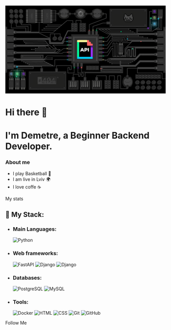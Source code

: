 ![Header](https://github.com/Demetre981/Demetre981/blob/main/assets/api.gif)

# Hi there 👋

# I'm Demetre, a Beginner Backend Developer.

### About me
  - I play Basketball 🏀
  - I am live in Lviv 🌍
  - I love coffe ☕


My stats

## 🚀 My Stack:

- ### Main Languages:
  ![Python](https://img.shields.io/badge/-Python-0D0D0D?style=flat-square&logo=Python)
  

- ### Web frameworks:
  ![FastAPI](https://img.shields.io/badge/-FastAPI-0D0D0D?style=flat-square&logo=FastAPI)
  ![Django](https://img.shields.io/badge/-Django-0D0D0D?style=flat-square&logo=Django)
  ![Django](https://img.shields.io/badge/-DRF-0D0D0D?style=flat-square&logo=Django)

- ### Databases:
  ![PostgreSQL](https://img.shields.io/badge/-PostgreSQL-0D0D0D?style=flat-square&logo=Postgresql)
  ![MySQL](https://img.shields.io/badge/-MySQL-0D0D0D?style=flat-square&logo=Mysql)


- ### Tools:
  ![Docker](https://img.shields.io/badge/-Docker-0D0D0D?style=flat-square&logo=docker&logoColor=white)
  ![HTML](https://img.shields.io/badge/-HTML-0D0D0D?style=flat-square&logo=html5)
  ![CSS](https://img.shields.io/badge/-CSS-0D0D0D?style=flat-square&logo=css3)
  ![Git](https://img.shields.io/badge/-Git-0D0D0D?style=flat-square&logo=git)
  ![GitHub](https://img.shields.io/badge/-GitHub-0D0D0D?style=flat-square&logo=github)



Follow Me